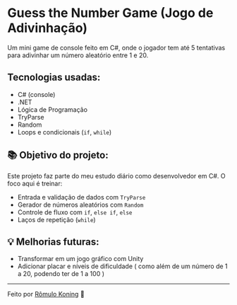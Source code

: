 #  Guess the Number Game (Jogo de Adivinhação)

Um mini game de console feito em C#, onde o jogador tem até 5 tentativas para adivinhar um número aleatório entre 1 e 20.

## Tecnologias usadas:
- C# (console)
- .NET
- Lógica de Programação
- TryParse
- Random
- Loops e condicionais (`if`, `while`)

## 📚 Objetivo do projeto:
Este projeto faz parte do meu estudo diário como desenvolvedor em C#. O foco aqui é treinar:
- Entrada e validação de dados com `TryParse`
- Gerador de números aleatórios com `Random`
- Controle de fluxo com `if`, `else if`, `else`
- Laços de repetição (`while`)

## 💡 Melhorias futuras:
- Transformar em um jogo gráfico com Unity
- Adicionar placar e níveis de dificuldade ( como além de um número de 1 a 20, podendo ter de 1 a 100 )

---

Feito por [Rômulo Koning](https://github.com/romulokoning-dev) 🚀
